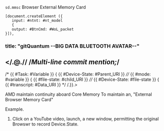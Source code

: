 `sd.mmsc`
Browser External Memory Card

    [document.createElement ({
       input: #ntnt: #nt_model
       {
       output: #BtnCmd: #WoL_packet 
    }]),
### title: "gitQuantum --BIG DATA BLUETOOTH AVATAR--" ##
## </.@.// /*Multi-line commit mention;*/
/*
{{ #Task: #Variable }} 
{
{{ #Device-State: #Parent_URI }}
*//*
{{ #mode: #variable }}
{
{{ #file-state: #child_URI }}
*//*
{{ #Device-State: #file-state }}
{
{{ #transcript: #Data_URI }}
*/
/.}}.>

AMD maintain continuity aboard Core Memory To maintain an, "External Browser Memory Card"

Example.
1. Click on a YouTube video, launch, a new window, permitting the original Browswr to record Device.State.

